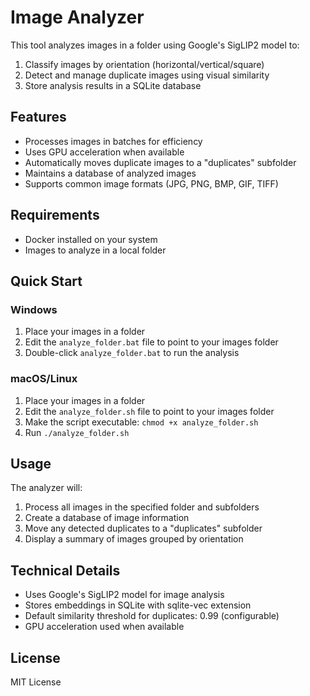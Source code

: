 # Image Analyzer

This tool analyzes images in a folder using Google's SigLIP2 model to:
1. Classify images by orientation (horizontal/vertical/square)
2. Detect and manage duplicate images using visual similarity
3. Store analysis results in a SQLite database

## Features

- Processes images in batches for efficiency
- Uses GPU acceleration when available
- Automatically moves duplicate images to a "duplicates" subfolder
- Maintains a database of analyzed images
- Supports common image formats (JPG, PNG, BMP, GIF, TIFF)

## Requirements

- Docker installed on your system
- Images to analyze in a local folder

## Quick Start

### Windows
1. Place your images in a folder
2. Edit the `analyze_folder.bat` file to point to your images folder
3. Double-click `analyze_folder.bat` to run the analysis

### macOS/Linux
1. Place your images in a folder
2. Edit the `analyze_folder.sh` file to point to your images folder
3. Make the script executable: `chmod +x analyze_folder.sh`
4. Run `./analyze_folder.sh`

## Usage

The analyzer will:
1. Process all images in the specified folder and subfolders
2. Create a database of image information
3. Move any detected duplicates to a "duplicates" subfolder
4. Display a summary of images grouped by orientation

## Technical Details

- Uses Google's SigLIP2 model for image analysis
- Stores embeddings in SQLite with sqlite-vec extension
- Default similarity threshold for duplicates: 0.99 (configurable)
- GPU acceleration used when available

## License

MIT License
